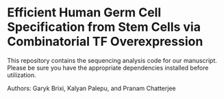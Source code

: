 # Efficient Human Germ Cell Specification from Stem Cells via Combinatorial TF Overexpression

This repository contains the sequencing analysis code for our manuscript. Please be sure you have the appropriate dependencies installed before utilization. 

Authors: Garyk Brixi, Kalyan Palepu, and Pranam Chatterjee
